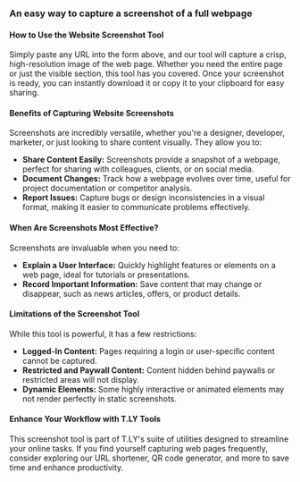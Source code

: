 ### An easy way to capture a screenshot of a full webpage

#### How to Use the Website Screenshot Tool

Simply paste any URL into the form above, and our tool will capture a crisp, high-resolution image of the web page. Whether you need the entire page or just the visible section, this tool has you covered. Once your screenshot is ready, you can instantly download it or copy it to your clipboard for easy sharing.

#### Benefits of Capturing Website Screenshots

Screenshots are incredibly versatile, whether you're a designer, developer, marketer, or just looking to share content visually. They allow you to:

- **Share Content Easily:** Screenshots provide a snapshot of a webpage, perfect for sharing with colleagues, clients, or on social media.
- **Document Changes:** Track how a webpage evolves over time, useful for project documentation or competitor analysis.
- **Report Issues:** Capture bugs or design inconsistencies in a visual format, making it easier to communicate problems effectively.

#### When Are Screenshots Most Effective?

Screenshots are invaluable when you need to:

- **Explain a User Interface:** Quickly highlight features or elements on a web page, ideal for tutorials or presentations.
- **Record Important Information:** Save content that may change or disappear, such as news articles, offers, or product details.

#### Limitations of the Screenshot Tool

While this tool is powerful, it has a few restrictions:

- **Logged-In Content:** Pages requiring a login or user-specific content cannot be captured.
- **Restricted and Paywall Content:** Content hidden behind paywalls or restricted areas will not display.
- **Dynamic Elements:** Some highly interactive or animated elements may not render perfectly in static screenshots.

#### Enhance Your Workflow with T.LY Tools

This screenshot tool is part of T.LY's suite of utilities designed to streamline your online tasks. If you find yourself capturing web pages frequently, consider exploring our URL shortener, QR code generator, and more to save time and enhance productivity.